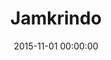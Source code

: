 ---
layout: inner
position: left
title: 'Jamkrindo'
lead_text: 'Worked in a team to programmed the back-end and the front-end function of the system.'
tags: ['SQL Server Database', 'PHP', 'Yii 2', 'HTML', 'CSS', 'jQuery']
featured_image: '/img/posts/jamkrindo.png'
date: 2015-11-01 00:00:00
categories: ['Web Dev']
project_link: ''
button_icon: ''
button_text: ''
order: 8
visible: 1
company: 'Aditya Arta Abadi, PT'
---